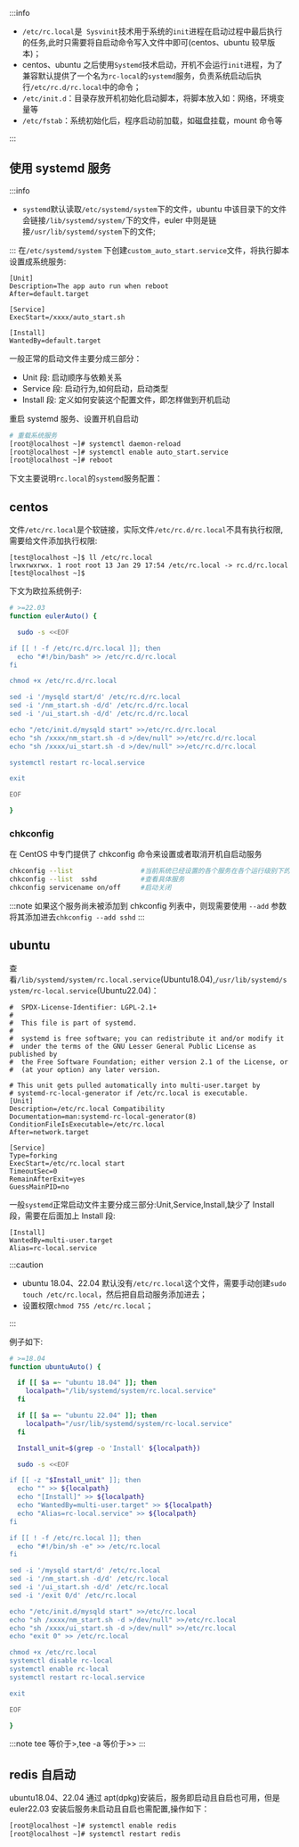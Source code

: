 :::info

- `/etc/rc.local`是  `Sysvinit`技术用于系统的`init`进程在启动过程中最后执行的任务,此时只需要将自启动命令写入文件中即可(centos、ubuntu 较早版本)；
- centos、ubuntu 之后使用`Systemd`技术启动，开机不会运行`init`进程，为了兼容默认提供了一个名为`rc-local`的`systemd`服务，负责系统启动后执行`/etc/rc.d/rc.local`中的命令；
- `/etc/init.d`：目录存放开机初始化启动脚本，将脚本放入如：网络，环境变量等
- `/etc/fstab`：系统初始化后，程序启动前加载，如磁盘挂载，mount 命令等

:::

## 使用 systemd 服务

:::info

- `systemd`默认读取`/etc/systemd/system`下的文件，ubuntu 中该目录下的文件会链接`/lib/systemd/system/`下的文件，euler 中则是链接`/usr/lib/systemd/system`下的文件;

:::
在`/etc/systemd/system` 下创建`custom_auto_start.service`文件，将执行脚本设置成系统服务:

```log
[Unit]
Description=The app auto run when reboot
After=default.target

[Service]
ExecStart=/xxxx/auto_start.sh

[Install]
WantedBy=default.target
```

一般正常的启动文件主要分成三部分：

- Unit 段: 启动顺序与依赖关系
- Service 段: 启动行为,如何启动，启动类型
- Install 段: 定义如何安装这个配置文件，即怎样做到开机启动

重启 systemd 服务、设置开机自启动

```bash
# 重载系统服务
[root@localhost ~]# systemctl daemon-reload
[root@localhost ~]# systemctl enable auto_start.service
[root@localhost ~]# reboot
```

下文主要说明`rc.local`的`systemd`服务配置：

## centos

文件`/etc/rc.local`是个软链接，实际文件`/etc/rc.d/rc.local`不具有执行权限,需要给文件添加执行权限:

```shell
[test@localhost ~]$ ll /etc/rc.local
lrwxrwxrwx. 1 root root 13 Jan 29 17:54 /etc/rc.local -> rc.d/rc.local
[test@localhost ~]$
```

下文为欧拉系统例子:

```bash
# >=22.03
function eulerAuto() {

  sudo -s <<EOF

if [[ ! -f /etc/rc.d/rc.local ]]; then
  echo "#!/bin/bash" >> /etc/rc.d/rc.local
fi

chmod +x /etc/rc.d/rc.local

sed -i '/mysqld start/d' /etc/rc.d/rc.local
sed -i '/nm_start.sh -d/d' /etc/rc.d/rc.local
sed -i '/ui_start.sh -d/d' /etc/rc.d/rc.local

echo "/etc/init.d/mysqld start" >>/etc/rc.d/rc.local
echo "sh /xxxx/nm_start.sh -d >/dev/null" >>/etc/rc.d/rc.local
echo "sh /xxxx/ui_start.sh -d >/dev/null" >>/etc/rc.d/rc.local

systemctl restart rc-local.service

exit

EOF

}
```

### chkconfig

在 CentOS 中专门提供了 chkconfig 命令来设置或者取消开机自启动服务

```bash
chkconfig --list                 #当前系统已经设置的各个服务在各个运行级别下的开闭状态
chkconfig --list  sshd           #查看具体服务
chkconfig servicename on/off     #启动关闭
```

:::note
如果这个服务尚未被添加到 chkconfig 列表中，则现需要使用 `--add` 参数将其添加进去`chkconfig --add sshd`
:::

## ubuntu

查看`/lib/systemd/system/rc.local.service`(Ubuntu18.04),`/usr/lib/systemd/system/rc-local.service`(Ubuntu22.04)：

```log
#  SPDX-License-Identifier: LGPL-2.1+
#
#  This file is part of systemd.
#
#  systemd is free software; you can redistribute it and/or modify it
#  under the terms of the GNU Lesser General Public License as published by
#  the Free Software Foundation; either version 2.1 of the License, or
#  (at your option) any later version.

# This unit gets pulled automatically into multi-user.target by
# systemd-rc-local-generator if /etc/rc.local is executable.
[Unit]
Description=/etc/rc.local Compatibility
Documentation=man:systemd-rc-local-generator(8)
ConditionFileIsExecutable=/etc/rc.local
After=network.target

[Service]
Type=forking
ExecStart=/etc/rc.local start
TimeoutSec=0
RemainAfterExit=yes
GuessMainPID=no
```

一般`systemd`正常启动文件主要分成三部分:Unit,Service,Install,缺少了 Install 段，需要在后面加上 Install 段:

```log
[Install]
WantedBy=multi-user.target
Alias=rc-local.service
```

:::caution

- ubuntu 18.04、22.04 默认没有`/etc/rc.local`这个文件，需要手动创建`sudo touch /etc/rc.local`，然后把自启动服务添加进去；
- 设置权限`chmod 755 /etc/rc.local`；

:::

例子如下:

```bash
# >=18.04
function ubuntuAuto() {

  if [[ $a =~ "ubuntu 18.04" ]]; then
    localpath="/lib/systemd/system/rc.local.service"
  fi

  if [[ $a =~ "ubuntu 22.04" ]]; then
    localpath="/usr/lib/systemd/system/rc-local.service"
  fi

  Install_unit=$(grep -o 'Install' ${localpath})

  sudo -s <<EOF

if [[ -z "$Install_unit" ]]; then
  echo "" >> ${localpath}
  echo "[Install]" >> ${localpath}
  echo "WantedBy=multi-user.target" >> ${localpath}
  echo "Alias=rc-local.service" >> ${localpath}
fi

if [[ ! -f /etc/rc.local ]]; then
  echo "#!/bin/sh -e" >> /etc/rc.local
fi

sed -i '/mysqld start/d' /etc/rc.local
sed -i '/nm_start.sh -d/d' /etc/rc.local
sed -i '/ui_start.sh -d/d' /etc/rc.local
sed -i '/exit 0/d' /etc/rc.local

echo "/etc/init.d/mysqld start" >>/etc/rc.local
echo "sh /xxxx/nm_start.sh -d >/dev/null" >>/etc/rc.local
echo "sh /xxxx/ui_start.sh -d >/dev/null" >>/etc/rc.local
echo "exit 0" >> /etc/rc.local

chmod +x /etc/rc.local
systemctl disable rc-local
systemctl enable rc-local
systemctl restart rc-local.service

exit

EOF

}
```

:::note
tee 等价于>,tee -a 等价于>>
:::

## redis 自启动

ubuntu18.04、22.04 通过 apt(dpkg)安装后，服务即启动且自启也可用，但是 euler22.03 安装后服务未启动且自启也需配置,操作如下：

```bash
[root@localhost ~]# systemctl enable redis
[root@localhost ~]# systemctl restart redis
```

